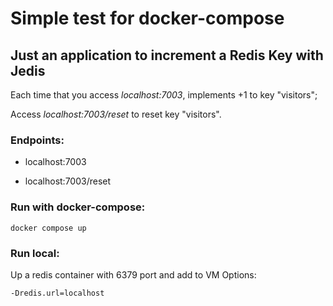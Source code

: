 # Simple test for docker-compose

## Just an application to increment a Redis Key with Jedis
Each time that you access *localhost:7003*, implements +1 to key "visitors";

Access *localhost:7003/reset* to reset key "visitors".

### Endpoints:
- localhost:7003

- localhost:7003/reset

### Run with docker-compose:
    docker compose up

### Run local:

Up a redis container with 6379 port and add to VM Options:

    -Dredis.url=localhost
